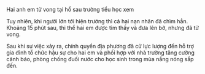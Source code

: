 Hai anh em tử vong tại hồ sau trường tiểu học xem

Tuy nhiên, khi người lớn tới hiện trường thì cả hai nạn nhân đã chìm hẳn. Khoảng 15 phút sau, thi thể hai em được tìm thấy và đưa lên bờ, nhưng đã tử vong.

Sau khi sự việc xảy ra, chính quyền địa phương đã cử lực lượng đến hỗ trợ gia đình tổ chức hậu sự cho hai em và phối hợp với nhà trường tăng cường cảnh báo, phòng chống đuối nước cho học sinh trong mùa nắng nóng sắp đến.
